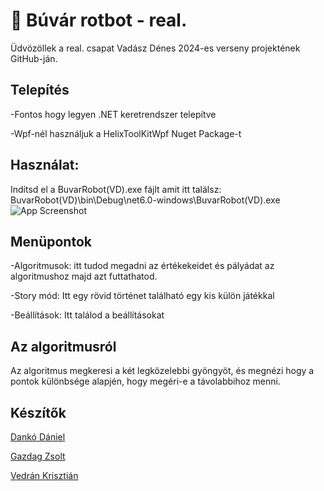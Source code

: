 # 🚀 Búvár rotbot - real.

Üdvözöllek a real. csapat Vadász Dénes 2024-es verseny projektének GitHub-ján.

## Telepítés

-Fontos hogy legyen .NET keretrendszer telepítve

-Wpf-nél használjuk a HelixToolKitWpf Nuget Package-t

## Használat:
Indítsd el a BuvarRobot(VD).exe fájlt amit itt találsz: BuvarRobot(VD)\bin\Debug\net6.0-windows\BuvarRobot(VD).exe
![App Screenshot](https://i.ibb.co/WkMjzVL/k-p-2024-04-03-203448702.png)


## Menüpontok
-Algoritmusok: itt tudod megadni az értékekeidet és pályádat az algoritmushoz majd azt futtathatod.

-Story mód: Itt egy rövid történet található egy kis külön  játékkal

-Beállítások: Itt találod a beállításokat


## Az algoritmusról
Az algoritmus megkeresi a két legközelebbi gyöngyöt, és megnézi hogy a pontok különbsége alapjén, hogy megéri-e a távolabbihoz menni.

## Készítők
[Dankó Dániel](https://github.com/ddaniel-bit)

[Gazdag Zsolt](https://github.com/gazdi435)

[Vedrán Krisztián](https://github.com/kytrack)
